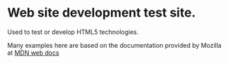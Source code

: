 # Web site development test site.

Used to test or develop HTML5 technologies.

Many examples here are based on the documentation provided by Mozilla at [MDN web docs][1]

[1]:https://developer.mozilla.org/en-US/docs/Web/Guide/HTML/HTML5
